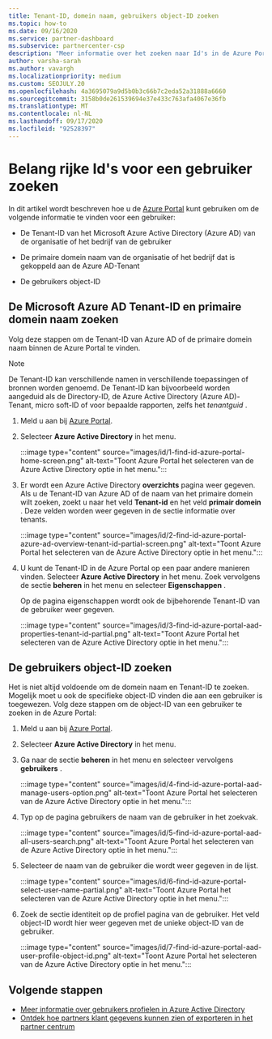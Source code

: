 ```yaml
---
title: Tenant-ID, domein naam, gebruikers object-ID zoeken
ms.topic: how-to
ms.date: 09/16/2020
ms.service: partner-dashboard
ms.subservice: partnercenter-csp
description: "Meer informatie over het zoeken naar Id's in de Azure Portal: de Azure AD-Tenant-ID, domein naam of specifieke gebruikers object-ID van een organisatie. Sommige taken hebben deze informatie nodig."
author: varsha-sarah
ms.author: vavargh
ms.localizationpriority: medium
ms.custom: SEOJULY.20
ms.openlocfilehash: 4a3695079a9d5b0b3c66b7c2eda52a31888a6660
ms.sourcegitcommit: 3158b0de261539694e37e433c763afa4067e36fb
ms.translationtype: MT
ms.contentlocale: nl-NL
ms.lasthandoff: 09/17/2020
ms.locfileid: "92528397"
---
```

# <a name="locate-important-ids-for-a-user"></a>Belang rijke Id's voor een gebruiker zoeken

In dit artikel wordt beschreven hoe u de [Azure Portal](https://portal.azure.com/) kunt gebruiken om de volgende informatie te vinden voor een gebruiker:

- De Tenant-ID van het Microsoft Azure Active Directory (Azure AD) van de organisatie of het bedrijf van de gebruiker

- De primaire domein naam van de organisatie of het bedrijf dat is gekoppeld aan de Azure AD-Tenant

- De gebruikers object-ID

## <a name="find-the-microsoft-azure-ad-tenant-id-and-primary-domain-name"></a>De Microsoft Azure AD Tenant-ID en primaire domein naam zoeken

Volg deze stappen om de Tenant-ID van Azure AD of de primaire domein naam binnen de Azure Portal te vinden.

> [!NOTE]
> De Tenant-ID kan verschillende namen in verschillende toepassingen of bronnen worden genoemd. De Tenant-ID kan bijvoorbeeld worden aangeduid als de Directory-ID, de Azure Active Directory (Azure AD)-Tenant, micro soft-ID of voor bepaalde rapporten, zelfs het *tenantguid* .

1. Meld u aan bij [Azure Portal](https://portal.azure.com/).

2. Selecteer **Azure Active Directory** in het menu.

   :::image type="content" source="images/id/1-find-id-azure-portal-home-screen.png" alt-text="Toont Azure Portal het selecteren van de Azure Active Directory optie in het menu.":::

3. Er wordt een Azure Active Directory **overzichts** pagina weer gegeven. Als u de Tenant-ID van Azure AD of de naam van het primaire domein wilt zoeken, zoekt u naar het veld **Tenant-id** en het veld **primair domein** . Deze velden worden weer gegeven in de sectie informatie over tenants.

   :::image type="content" source="images/id/2-find-id-azure-portal-azure-ad-overview-tenant-id-partial-screen.png" alt-text="Toont Azure Portal het selecteren van de Azure Active Directory optie in het menu.":::

4. U kunt de Tenant-ID in de Azure Portal op een paar andere manieren vinden. Selecteer **Azure Active Directory** in het menu. Zoek vervolgens de sectie **beheren** in het menu en selecteer **Eigenschappen** .

   Op de pagina eigenschappen wordt ook de bijbehorende Tenant-ID van de gebruiker weer gegeven.

   :::image type="content" source="images/id/3-find-id-azure-portal-aad-properties-tenant-id-partial.png" alt-text="Toont Azure Portal het selecteren van de Azure Active Directory optie in het menu.":::

## <a name="find-the-user-object-id"></a>De gebruikers object-ID zoeken

Het is niet altijd voldoende om de domein naam en Tenant-ID te zoeken. Mogelijk moet u ook de specifieke object-ID vinden die aan een gebruiker is toegewezen. Volg deze stappen om de object-ID van een gebruiker te zoeken in de Azure Portal:

1. Meld u aan bij [Azure Portal](https://portal.azure.com/).

2. Selecteer **Azure Active Directory** in het menu.

3. Ga naar de sectie **beheren** in het menu en selecteer vervolgens **gebruikers** .

      :::image type="content" source="images/id/4-find-id-azure-portal-aad-manage-users-option.png" alt-text="Toont Azure Portal het selecteren van de Azure Active Directory optie in het menu.":::

4. Typ op de pagina gebruikers de naam van de gebruiker in het zoekvak.

      :::image type="content" source="images/id/5-find-id-azure-portal-aad-all-users-search.png" alt-text="Toont Azure Portal het selecteren van de Azure Active Directory optie in het menu.":::

5. Selecteer de naam van de gebruiker die wordt weer gegeven in de lijst.  

      :::image type="content" source="images/id/6-find-id-azure-portal-select-user-name-partial.png" alt-text="Toont Azure Portal het selecteren van de Azure Active Directory optie in het menu.":::

6. Zoek de sectie identiteit op de profiel pagina van de gebruiker. Het veld object-ID wordt hier weer gegeven met de unieke object-ID van de gebruiker.

      :::image type="content" source="images/id/7-find-id-azure-portal-aad-user-profile-object-id.png" alt-text="Toont Azure Portal het selecteren van de Azure Active Directory optie in het menu.":::

## <a name="next-steps"></a>Volgende stappen

- [Meer informatie over gebruikers profielen in Azure Active Directory](/azure/active-directory/fundamentals/active-directory-users-profile-azure-portal)
- [Ontdek hoe partners klant gegevens kunnen zien of exporteren in het partner centrum](see-your-customer-list.md)